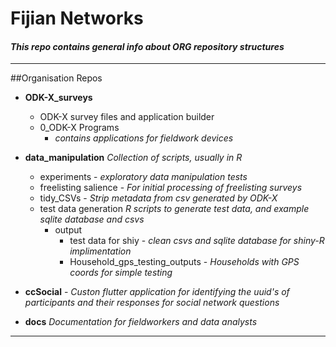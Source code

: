# Fijian Networks
 
#### _This repo contains general info about ORG repository structures_

---
##Organisation Repos

- **ODK-X_surveys**
    - ODK-X survey files and application builder
    - 0_ODK-X Programs
       * _*contains applications for fieldwork devices*_


- **data_manipulation**
 _*Collection of scripts, usually in R*_
  - experiments - _*exploratory data manipulation tests*_
  - freelisting salience - _*For initial processing of freelisting surveys*_
  - tidy_CSVs - _*Strip metadata from csv generated by ODK-X*_
  - test data generation
  _*R scripts to generate test data, and example sqlite database and csvs*_
    - output
      - test data for shiy - _*clean csvs and sqlite database for shiny-R implimentation*_
      - Household_gps_testing_outputs - _*Households with GPS coords for simple testing*_


- **ccSocial** -
    _*Custon flutter application for identifying the uuid's of participants and their responses for social network questions*_


- **docs**
    _*Documentation for fieldworkers and data analysts*_


---
